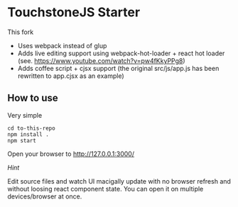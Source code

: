 TouchstoneJS Starter
====================

This fork

- Uses webpack instead of glup
- Adds live editing support using webpack-hot-loader + react hot loader (see.
  https://www.youtube.com/watch?v=pw4fKkyPPg8)
- Adds coffee script + cjsx support (the original src/js/app.js has been
  rewritten to app.cjsx as an example)

How to use
----------

Very simple

    cd to-this-repo
    npm install .
    npm start

Open your browser to http://127.0.0.1:3000/

*Hint*

Edit source files and watch UI macigally update with no browser refresh and
without loosing react component state. You can open it on multiple
devices/browser at once.
